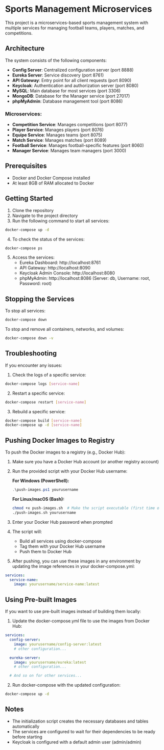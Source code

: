 # Sports Management Microservices

This project is a microservices-based sports management system with multiple services for managing football teams, players, matches, and competitions.

## Architecture

The system consists of the following components:

- **Config Server**: Centralized configuration server (port 8888)
- **Eureka Server**: Service discovery (port 8761)
- **API Gateway**: Entry point for all client requests (port 8090)
- **Keycloak**: Authentication and authorization server (port 8080)
- **MySQL**: Main database for most services (port 3306)
- **MongoDB**: Database for the Manager service (port 27017)
- **phpMyAdmin**: Database management tool (port 8086)

### Microservices:

- **Competition Service**: Manages competitions (port 8077)
- **Player Service**: Manages players (port 8076)
- **Equipe Service**: Manages teams (port 8075)
- **Match Service**: Manages matches (port 8089)
- **Football Service**: Manages football-specific features (port 8060)
- **Manager Service**: Manages team managers (port 3000)

## Prerequisites

- Docker and Docker Compose installed
- At least 8GB of RAM allocated to Docker

## Getting Started

1. Clone the repository
2. Navigate to the project directory
3. Run the following command to start all services:

```bash
docker-compose up -d
```

4. To check the status of the services:

```bash
docker-compose ps
```

5. Access the services:
   - Eureka Dashboard: http://localhost:8761
   - API Gateway: http://localhost:8090
   - Keycloak Admin Console: http://localhost:8080
   - phpMyAdmin: http://localhost:8086 (Server: db, Username: root, Password: root)

## Stopping the Services

To stop all services:

```bash
docker-compose down
```

To stop and remove all containers, networks, and volumes:

```bash
docker-compose down -v
```

## Troubleshooting

If you encounter any issues:

1. Check the logs of a specific service:

```bash
docker-compose logs [service-name]
```

2. Restart a specific service:

```bash
docker-compose restart [service-name]
```

3. Rebuild a specific service:

```bash
docker-compose build [service-name]
docker-compose up -d [service-name]
```

## Pushing Docker Images to Registry

To push the Docker images to a registry (e.g., Docker Hub):

1. Make sure you have a Docker Hub account (or another registry account)
2. Run the provided script with your Docker Hub username:

   **For Windows (PowerShell):**
   ```powershell
   .\push-images.ps1 yourusername
   ```

   **For Linux/macOS (Bash):**
   ```bash
   chmod +x push-images.sh  # Make the script executable (first time only)
   ./push-images.sh yourusername
   ```

3. Enter your Docker Hub password when prompted
4. The script will:
   - Build all services using docker-compose
   - Tag them with your Docker Hub username
   - Push them to Docker Hub

5. After pushing, you can use these images in any environment by updating the image references in your docker-compose.yml:

```yaml
services:
  service-name:
    image: yourusername/service-name:latest
```

## Using Pre-built Images

If you want to use pre-built images instead of building them locally:

1. Update the docker-compose.yml file to use the images from Docker Hub:

```yaml
services:
  config-server:
    image: yourusername/config-server:latest
    # other configuration...

  eureka-server:
    image: yourusername/eureka:latest
    # other configuration...

  # And so on for other services...
```

2. Run docker-compose with the updated configuration:

```bash
docker-compose up -d
```

## Notes

- The initialization script creates the necessary databases and tables automatically
- The services are configured to wait for their dependencies to be ready before starting
- Keycloak is configured with a default admin user (admin/admin)
